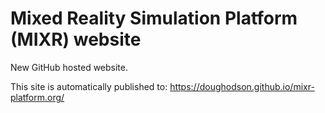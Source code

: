 Mixed Reality Simulation Platform (MIXR) website
================================================

New GitHub hosted website.

This site is automatically published to:
https://doughodson.github.io/mixr-platform.org/
